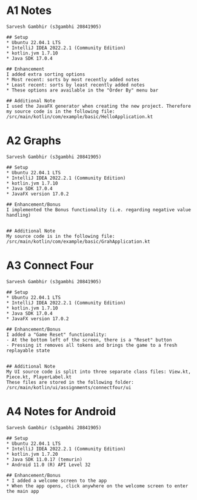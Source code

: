 # A1 Notes
    Sarvesh Gambhir (s3gambhi 20841905)
 
    ## Setup
    * Ubuntu 22.04.1 LTS
    * IntelliJ IDEA 2022.2.1 (Community Edition)
    * kotlin.jvm 1.7.10
    * Java SDK 17.0.4
 
    ## Enhancement 
    I added extra sorting options
    * Most recent: sorts by most recently added notes
    * Least recent: sorts by least recently added notes
    * These options are available in the "Order By" menu bar

    ## Additional Note
    I used the JavaFX generator when creating the new project. Therefore my source code is in the following file:
    /src/main/kotlin/com/example/basic/HelloApplication.kt

# A2 Graphs

    Sarvesh Gambhir (s3gambhi 20841905)

    ## Setup
    * Ubuntu 22.04.1 LTS
    * IntelliJ IDEA 2022.2.1 (Community Edition)
    * kotlin.jvm 1.7.10
    * Java SDK 17.0.4
    * JavaFX version 17.0.2

    ## Enhancement/Bonus
    I implemented the Bonus functionality (i.e. regarding negative value handling)


    ## Additional Note
    My source code is in the following file:
    /src/main/kotlin/com/example/basic/GrahApplication.kt

# A3 Connect Four

    Sarvesh Gambhir (s3gambhi 20841905)

    ## Setup
    * Ubuntu 22.04.1 LTS
    * IntelliJ IDEA 2022.2.1 (Community Edition)
    * kotlin.jvm 1.7.10
    * Java SDK 17.0.4
    * JavaFX version 17.0.2

    ## Enhancement/Bonus
    I added a "Game Reset" functionality:
    - At the bottom left of the screen, there is a "Reset" button
    - Pressing it removes all tokens and brings the game to a fresh replayable state


    ## Additional Note
    My UI source code is split into three separate class files: View.kt, Piece.kt, PlayerLabel.kt
    These files are stored in the following folder: /src/main/kotlin/ui/assignments/connectfour/ui

# A4 Notes for Android

    Sarvesh Gambhir (s3gambhi 20841905)

    ## Setup
    * Ubuntu 22.04.1 LTS
    * IntelliJ IDEA 2022.2.1 (Community Edition)
    * kotlin.jvm 1.7.20
    * Java SDK 11.0.17 (temurin)
    * Android 11.0 (R) API Level 32

    ## Enhancement/Bonus
    * I added a welcome screen to the app
    * When the app opens, click anywhere on the welcome screen to enter the main app

